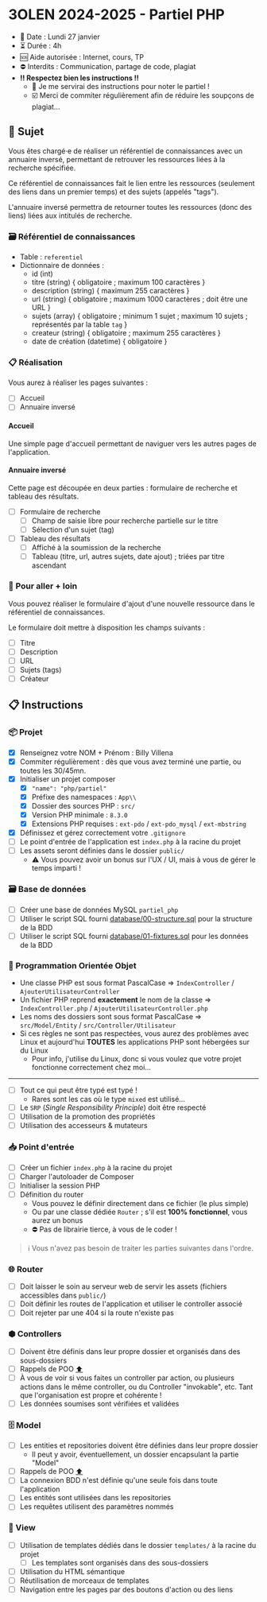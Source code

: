 # 3OLEN 2024-2025 - Partiel PHP

* 📆 Date : Lundi 27 janvier
* ⏳️ Durée : 4h
* 🆘 Aide autorisée : Internet, cours, TP
* ⛔️ Interdits : Communication, partage de code, plagiat
* **‼️ Respectez bien les instructions ‼️**
  - 💯 Je me servirai des instructions pour noter le partiel !
  - ☑️ Merci de commiter régulièrement afin de réduire les soupçons de plagiat...

## 📜 Sujet

Vous êtes chargé·e de réaliser un référentiel de connaissances avec un annuaire inversé, permettant de retrouver les
ressources liées à la recherche spécifiée.

Ce référentiel de connaissances fait le lien entre les ressources (seulement des liens dans un premier temps) et des
sujets (appelés "tags").

L'annuaire inversé permettra de retourner toutes les ressources (donc des liens) liées aux intitulés de recherche.

### 🗃️ Référentiel de connaissances

* Table : `referentiel`
* Dictionnaire de données :
  - id (int)
  - titre (string) { obligatoire ; maximum 100 caractères }
  - description (string) { maximum 255 caractères }
  - url (string) { obligatoire ; maximum 1000 caractères ; doit être une URL }
  - sujets (array<string>) { obligatoire ; minimum 1 sujet ; maximum 10 sujets ; représentés par la table `tag` }
  - createur (string) { obligatoire ; maximum 255 caractères }
  - date de création (datetime) { obligatoire }

### 📋️ Réalisation

Vous aurez à réaliser les pages suivantes :

- [ ] Accueil
- [ ] Annuaire inversé

#### Accueil

Une simple page d'accueil permettant de naviguer vers les autres pages de l'application.

#### Annuaire inversé

Cette page est découpée en deux parties : formulaire de recherche et tableau des résultats.

- [ ] Formulaire de recherche
  - [ ] Champ de saisie libre pour recherche partielle sur le titre
  - [ ] Sélection d'un sujet (tag)
- [ ] Tableau des résultats
  - [ ] Affiché à la soumission de la recherche
  - [ ] Tableau (titre, url, autres sujets, date ajout) ; triées par titre ascendant

### 💯 Pour aller + loin

Vous pouvez réaliser le formulaire d'ajout d'une nouvelle ressource dans le référentiel de connaissances.

Le formulaire doit mettre à disposition les champs suivants :

- [ ] Titre
- [ ] Description
- [ ] URL
- [ ] Sujets (tags)
- [ ] Créateur

## 📋️ Instructions

### 📦️ Projet

- [x] Renseignez votre NOM + Prénom : Billy Villena
- [x] Commiter régulièrement : dès que vous avez terminé une partie, ou toutes les 30/45mn.
- [x] Initialiser un projet composer
  - [x] `"name": "php/partiel"`
  - [x] Préfixe des namespaces : `App\\`
  - [x] Dossier des sources PHP : `src/`
  - [x] Version PHP minimale : `8.3.0`
  - [x] Extensions PHP requises : `ext-pdo` / `ext-pdo_mysql` / `ext-mbstring`
- [x] Définissez et gérez correctement votre `.gitignore`
- [ ] Le point d'entrée de l'application est `index.php` à la racine du projet
- [ ] Les assets seront définies dans le dossier `public/`
  - ⚠️ Vous pouvez avoir un bonus sur l'UX / UI, mais à vous de gérer le temps imparti !

### 🗃️ Base de données

- [ ] Créer une base de données MySQL `partiel_php`
- [ ] Utiliser le script SQL fourni [database/00-structure.sql](database/00-structure.sql) pour la structure de la BDD
- [ ] Utiliser le script SQL fourni [database/01-fixtures.sql](database/01-fixtures.sql) pour les données de la BDD

### 🔲 Programmation Orientée Objet

- Une classe PHP est sous format PascalCase => `IndexController` / `AjouterUtilisateurController`
- Un fichier PHP reprend **exactement** le nom de la classe => `IndexController.php` / `AjouterUtilisateurController.php`
- Les noms des dossiers sont sous format PascalCase => `src/Model/Entity` / `src/Controller/Utilisateur`
- Si ces règles ne sont pas respectées, vous aurez des problèmes avec Linux et aujourd'hui **TOUTES** les
  applications PHP sont hébergées sur du Linux
  - Pour info, j'utilise du Linux, donc si vous voulez que votre projet fonctionne correctement chez moi...

----------

- [ ] Tout ce qui peut être typé est typé !
  - Rares sont les cas où le type `mixed` est utilisé... 
- [ ] Le `SRP` (_Single Responsibility Principle_) doit être respecté
- [ ] Utilisation de la promotion des propriétés
- [ ] Utilisation des accesseurs & mutateurs

### 📥️ Point d'entrée

- [ ] Créer un fichier `index.php` à la racine du projet
- [ ] Charger l'autoloader de Composer
- [ ] Initialiser la session PHP
- [ ] Définition du router
  - Vous pouvez le définir directement dans ce fichier (le plus simple)
  - Ou par une classe dédiée `Router` ; s'il est **100% fonctionnel**, vous aurez un bonus
  - ⛔️ Pas de librairie tierce, à vous de le coder !

> ℹ️ Vous n'avez pas besoin de traiter les parties suivantes dans l'ordre.

### 🌐 Router

- [ ] Doit laisser le soin au serveur web de servir les assets (fichiers accessibles dans `public/`)
- [ ] Doit définir les routes de l'application et utiliser le controller associé
- [ ] Doit rejeter par une 404 si la route n'existe pas

### ⬢ Controllers

- [ ] Doivent être définis dans leur propre dossier et organisés dans des sous-dossiers
- [ ] Rappels de POO [⬆️](#-programmation-orientée-objet) 
- [ ] À vous de voir si vous faites un controller par action, ou plusieurs actions dans le même controller, ou du
      Controller "invokable", etc. Tant que l'organisation est propre et cohérente !
- [ ] Les données soumises sont vérifiées et validées 

### 🗄️ Model

- [ ] Les entities et repositories doivent être définies dans leur propre dossier
  - Il peut y avoir, éventuellement, un dossier encapsulant la partie "Model"
- [ ] Rappels de POO [⬆️](#-programmation-orientée-objet)
- [ ] La connexion BDD n'est définie qu'une seule fois dans toute l'application
- [ ] Les entités sont utilisées dans les repositories
- [ ] Les requêtes utilisent des paramètres nommés

### 🍱 View

- [ ] Utilisation de templates dédiés dans le dossier `templates/` à la racine du projet
  - [ ] Les templates sont organisés dans des sous-dossiers
- [ ] Utilisation du HTML sémantique
- [ ] Réutilisation de morceaux de templates
- [ ] Navigation entre les pages par des boutons d'action ou des liens
